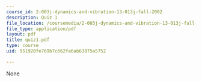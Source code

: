```yaml
---
course_id: 2-003j-dynamics-and-vibration-13-013j-fall-2002
description: Quiz 1
file_location: /coursemedia/2-003j-dynamics-and-vibration-13-013j-fall-2002/951920fe769b7c662fa6ab63875a5752_quiz1.pdf
file_type: application/pdf
layout: pdf
title: quiz1.pdf
type: course
uid: 951920fe769b7c662fa6ab63875a5752

---
```

None